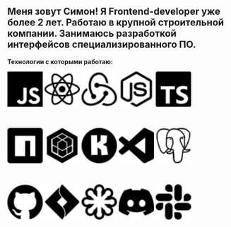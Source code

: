 __Меня зовут Симон! Я Frontend-developer уже более 2 лет.  Работаю в крупной строительной компании. Занимаюсь разработкой интерфейсов специализированного ПО.__
---
__Технологии с которыми работаю:__ 

<img src ='javascript.svg' alt='javascript' width='80'/> <img src = 'react.svg' alt='react' width='80'> <img src = 'redux.svg' alt='redux' width='80'> <img src = 'nodedotjs.svg' alt='node.js' width='80'> <img src = 'typescript.svg' alt='typescript' width='80'>

<br>

<img src = 'npm.svg' alt='npm' width='80'> <img src = 'sequelize.svg' alt='sequelize' width='80'> <img src = 'konva.svg' alt='konva' width='80'> <img src = 'visualstudiocode.svg' alt='vscode' width='80'> <img src = 'postgresql.svg' alt='postgres' width='80'>   

<br>

<img src = 'github.svg' alt='github' width='80'> <img src = 'jirasoftware.svg' alt='jira' width='80'> <img src = 'svg.svg' alt='svg' width='80'> <img src = 'discord.svg' alt='react' width='80'> <img src = 'slack.svg' alt='slack' width='80'>
